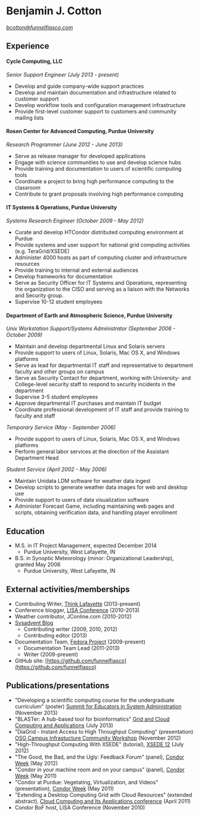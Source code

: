 # Benjamin J. Cotton
*bcotton@funnelfiasco.com*

## Experience

#### Cycle Computing, LLC
*Senior Support Engineer (July 2013 - present)*

* Develop and guide company-wide support practices
* Develop and maintain documentation and infrastructure related to customer support
* Develop workflow tools and configuration management infrastructure
* Provide first-level customer support to customers and community mailing lists

#### Rosen Center for Advanced Computing, Purdue University
*Research Programmer (June 2012 - June 2013)*

* Serve as release manager for developed applications
* Engage with science communities to use and develop science hubs
* Provide training and documentation to users of scientific computing tools
* Coordinate a project to bring high performance computing to the classroom
* Contribute to grant proposals involving high performance computing

#### IT Systems & Operations, Purdue University
*Systems Research Engineer (October 2009 - May 2012)*

* Curate and develop HTCondor distributed computing environment at Purdue
* Provide systems and user support for national grid computing activities (e.g. TeraGrid/XSEDE)
* Administer 4000 hosts as part of computing cluster and infrastructure resources
* Provide training to internal and external audiences
* Develop frameworks for documentation
* Serve as Security Officer for IT Systems and Operations, representing the organization to the CISO and serving as a liaison with the Networks and Security group.
* Supervise 10-12 student employees

#### Department of Earth and Atmospheric Science, Purdue University  
*Unix Workstation Support/Systems Administrator (September 2006 - October 2009)*

* Maintain and develop departmental Linux and Solaris servers
* Provide support to users of Linux, Solaris, Mac OS X, and Windows platforms
* Serve as lead for departmental IT staff and representative to department faculty and other groups on campus
* Serve as Security Contact for department, working with University- and College-level security staff to respond to security incidents in the department
* Supervise 3-5 student employees
* Approve departmental IT purchases and maintain IT budget
* Coordinate professional development of IT staff and provide training to faculty and staff

*Temporary Service (May - September 2006)*

* Provide support to users of Linux, Solaris, Mac OS X, and Windows platforms
* Perform general labor services at the direction of the Assistant Department Head

*Student Service (April 2002 - May 2006)*

* Maintain Unidata LDM software for weather data ingest
* Develop scripts to generate weather data images for web and desktop use
* Provide support to users of data visualization software
* Administer Forecast Game, including maintaining web pages and scripts, obtaining verification data, and handling player enrollment

## Education

* M.S. in IT Project Management, expected December 2014
     * Purdue University, West Lafayette, IN
* B.S. in Synoptic Meteorology (minor: Organizational Leadership), granted May 2006
     * Purdue University, West Lafayette, IN

## External activities/memberships

* Contributing Writer, [Think Lafayette][thinklafayette] (2013-present)
* Conference blogger, [LISA Conference][lisablog] (2010-2013)
* Weather contributor, JConline.com (2010-2012)
* [Sysadvent Blog][sysadvent]
    * Contributing writer (2009, 2010, 2012)
    * Contributing editor (2013)
* Documentation Team, [Fedora Project][fedoradocs] (2009-present)
    * Documentation Team Lead (2011-2013)
    * Writer (2009-present)
* GitHub site: [https://github.com/funnelfiasco](https://github.com/funnelfiasco)

## Publications/presentations
* "Developing a scientific computing course for the undergraduate curriculum" (poster) [Summit for Educators in System Administration][sesa13] (November 2013)
* "BLASTer: A hub-based tool for bioinformatics" [Grid and Cloud Computing and Applications][gca13] (July 2013)
* "DiaGrid - Instant Access to High Throughput Computing" (presentation) [OSG Campus Infrastucture Community Workshop][osgcicw12] (November 2012)
* "High-Throughput Computing With XSEDE" (tutorial), [XSEDE 12][xsede12] (July 2012)
* "The Good, the Bad, and the Ugly: Feedback Forum" (panel), [Condor Week][condorweek12] (May 2012)
* "Condor in your machine room and on your campus" (panel), [Condor Week][condorweek11] (May 2011)
* "Condor at Purdue: Vegetating, Virtualization, and Videos" (presentation), [Condor Week][condorweek11] (May 2011) 
* "Extending a Desktop Computing Grid with Cloud Resources" (extended abstract), [Cloud Computing and Its Applications conference][cca11] (April 2011)
* Condor BoF host, LISA Conference (November 2010)

[thinklafayette]: http://thinklafayette.com
[lisablog]: http://blogs.usenix.org/
[sysadvent]: http://sysadvent.blogspot.com/
[fedoradocs]: http://docs.fedoraproject.org
[cca11]: http://cca11.org/
[condorweek11]: http://www.cs.wisc.edu/condor/CondorWeek2011/
[condorweek12]: http://www.cs.wisc.edu/condor/CondorWeek2012/
[xsede12]: https://www.xsede.org/web/xsede12/
[osgcicw12]: https://indico.fnal.gov/conferenceTimeTable.py?confId=5927
[gca13]: http://www.world-academy-of-science.org/worldcomp13/ws/conferences/gca13
[sesa13]: https://www.usenix.org/conference/sesa13
